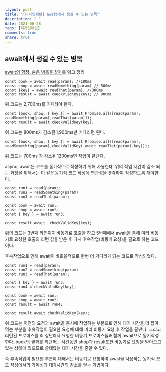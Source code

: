 ```yaml
---
layout: post
title: "[디자인패턴] await에서 생길 수 있는 병목"
description: " "
date: 2021-06-28
tags: [디자인패턴]
comments: true
share: true
---
```


## await에서 생길 수 있는 병목

[await의 함정, 숨은 병목을 찾자](https://jaeheon.kr/161?category=823252)를 읽고 정리

```
const book = await read(param); //100ms
const shop = await readSomething(param) // 500ms
const {key} = await readThat(param); //300ms
const result = await checkVlidKey(key); // 900ms
```

위 코드는 2,700ms를 기다려야 한다.

```
const [book, show, { key }] = await Promise.all([read(param), readSomething(param),readThat(param)]);
const result = await checkValidKey(key);
```

위 코드는 800ms가 감소된 1,900ms만 기다리면 된다.

```
const [book, show, { key }] = await Promise.all([read(param), readSomething(param),checkValidKey( await readThat(param).key)]);
```

위 코드는 700ms 가 감소된 1200ms면 작업이 끝난다.

async, await은 코드를 동기식으로 작성하기 위해 사용한다. 위의 작업 시간이 감소 되는 과정을 위해서는 이 같은 동기식 코드 작성에 연관성을 생각하여 작성하도록 해야한다.

```
const run1 = read(param);
const run2 = readSomething(param)
const run3 = readThat(param);

const book = await run1;
const shop = await run2;
const { key } = await run3;

const result await  checkValidKey(key);
```

위의 코드는 3번째 라인까지 비동기로 호출을 하고 5번째에서 await을 통해 미리 비동기로 요청한 호출의 리턴 값을 받은 후 다시 후속작업(비동기 요청)을 필요로 하는 코드이다.

후속작업으로 인해 await이 비효율적으로 한번 더 기다리게 되는 코드로 작성되었다.

```
const run1 = read(param);
const run2 = readSomething(param)
const run3 = readThat(param);

const { key } = await run3;
const run4 = checkValidKey(key);

const book = await run1;
const shop = await run2;
const result = await run4;

const result await checkValidKey(key);
```

위 코드는 이전의 요청과 await을 동시에 작업하는 부분으로 인해 대기 시간을 더 잡아먹는 부분을
후속작업이 필요한 요청에 대해 미리 비동기 요청 후 작업을 끝낸다. 그리고 리턴된 프로미스를 최 상단에서 요청한 비동기 프로미스들과 함께 await으로 동기작성한다. book의 결과를 리턴하는 시간동안 shop과 result또한 비동기로 요청을 받아오고 있는 상태에 있으므로 쓸데없는 대기 시간을 줄일 수 있다.

즉 후속작업이 필요한 부분에 대해서는 비동기로 요청하여 await을 사용하는 동기적 코드 작성에서의 가독성과 대기시간의 감소를 얻는 기법이다.
